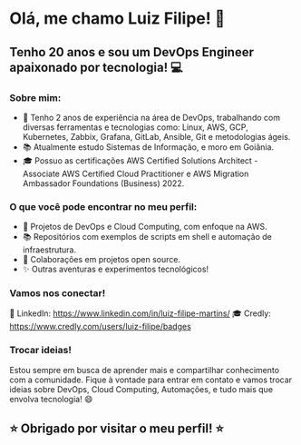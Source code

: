# Olá, me chamo Luiz Filipe! 👋

## Tenho 20 anos e sou um DevOps Engineer apaixonado por tecnologia! 💻

### Sobre mim:

- 🔧 Tenho 2 anos de experiência na área de DevOps, trabalhando com diversas ferramentas e tecnologias como: Linux, AWS, GCP, Kubernetes, Zabbix, Grafana, GitLab, Ansible, Git e metodologias ágeis.
- 📚 Atualmente estudo Sistemas de Informação, e moro em Goiânia.
- 🎓 Possuo as certificações AWS Certified Solutions Architect - Associate AWS Certified Cloud Practitioner e AWS Migration Ambassador Foundations (Business) 2022.

### O que você pode encontrar no meu perfil:

- 📝 Projetos de DevOps e Cloud Computing, com enfoque na AWS.
- 📚 Repositórios com exemplos de scripts em shell e automação de infraestrutura.
- 🤝 Colaborações em projetos open source.
- ✨ Outras aventuras e experimentos tecnológicos!

### Vamos nos conectar!
💼 LinkedIn: https://www.linkedin.com/in/luiz-filipe-martins/
🎓 Credly: https://www.credly.com/users/luiz-filipe/badges

### Trocar ideias!
Estou sempre em busca de aprender mais e compartilhar conhecimento com a comunidade. Fique à vontade para entrar em contato e vamos trocar ideias sobre DevOps, Cloud Computing, Automações, e tudo mais que envolva tecnologia! 😄

## ⭐️ Obrigado por visitar o meu perfil! ⭐️
